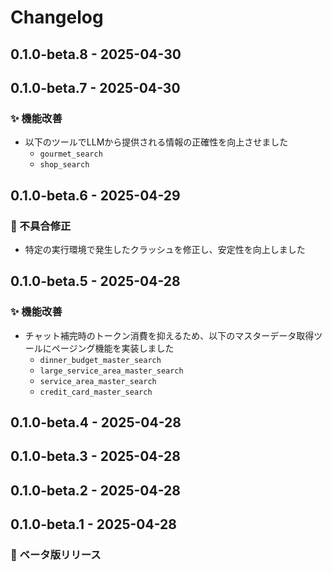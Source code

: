 # Changelog

## 0.1.0-beta.8 - 2025-04-30

## 0.1.0-beta.7 - 2025-04-30

### ✨ 機能改善

- 以下のツールでLLMから提供される情報の正確性を向上させました
  - `gourmet_search`
  - `shop_search`

## 0.1.0-beta.6 - 2025-04-29

### 🐛 不具合修正

- 特定の実行環境で発生したクラッシュを修正し、安定性を向上しました

## 0.1.0-beta.5 - 2025-04-28

### ✨ 機能改善

- チャット補完時のトークン消費を抑えるため、以下のマスターデータ取得ツールにページング機能を実装しました  
    - `dinner_budget_master_search`
    - `large_service_area_master_search`
    - `service_area_master_search`
    - `credit_card_master_search`

## 0.1.0-beta.4 - 2025-04-28

## 0.1.0-beta.3 - 2025-04-28

## 0.1.0-beta.2 - 2025-04-28

## 0.1.0-beta.1 - 2025-04-28

### 🎉 ベータ版リリース
